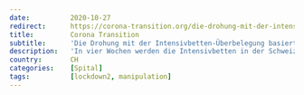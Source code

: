 ```yaml
---
date:          2020-10-27
redirect:      https://corona-transition.org/die-drohung-mit-der-intensivbetten-uberbelegung-basiert-auf
title:         Corona Transition
subtitle:      'Die Drohung mit der Intensivbetten-Überbelegung basiert auf Zahlenmanipulationen'
description:   'In vier Wochen werden die Intensivbetten in der Schweiz überbelegt sein, wenn wir nicht scharfe Massnahmen ergreifen. Mit dieser Botschaft (...)'
country:       CH
categories:    [Spital]
tags:          [lockdown2, manipulation]
---
```


